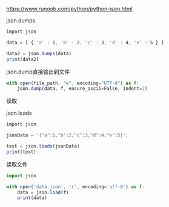 https://www.runoob.com/python/python-json.html

json.dumps

```javascript
import json

data = [ { 'a' : 1, 'b' : 2, 'c' : 3, 'd' : 4, 'e' : 5 } ]

data2 = json.dumps(data)
print(data2)
```



json.dump直接输出到文件

```javascript
with open(file_path, "w", encoding="UTF-8") as f:
    json.dump(data, f, ensure_ascii=False, indent=2)
```





读取

json.loads

```javascript
import json

jsonData = '{"a":1,"b":2,"c":3,"d":4,"e":5}';

text = json.loads(jsonData)
print(text)
```

读取文件

```javascript
import json

with open('data.json', 'r', encoding='utf-8') as f:
    data = json.load(f)
    print(data)
```

